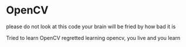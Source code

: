 # OpenCV
please do not look at this code your brain will be fried by how bad it is

Tried to learn OpenCV regretted learning opencv, you live and you learn
